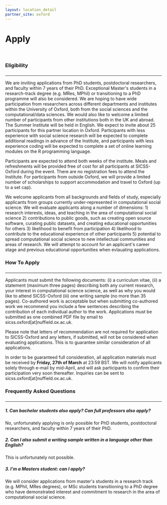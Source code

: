 ```yaml
---
layout: location_detail
partner_site: oxford
---
```


<h1 class="display-4">Apply</h1>
<br />

### Eligibility
### <a name="eligibility"></a>
---

We are inviting applications from PhD students, postdoctoral researchers, and faculty within 7 years of their PhD. Exceptional Master's students in a research-track degree (e.g. MRes, MPhil) or transitioning to a PhD programme will also be considered. We are hoping to have wide participation from researchers across different departments and institutes within the University of Oxford, both from the social sciences and the computational/data sciences. We would also like to welcome a limited number of participants from other institutions both in the UK and abroad. The Summer Institute will be held in English. We expect to invite about 25 participants for this partner location in Oxford. Participants with less experience with social science research will be expected to complete additional readings in advance of the Institute, and participants with less experience coding will be expected to complete a set of online learning modules on the R programming language.

Participants are expected to attend both weeks of the institute. Meals and refreshments will be provided free of cost for all participants at SICSS-Oxford during the event. There are no registration fees to attend the Institute. For participants from outside Oxford, we will provide a limited number of scholarships to support accommodation and travel to Oxford (up to a set cap).

We welcome applicants from all backgrounds and fields of study, especially applicants from groups currently under-represented in computational social science. We will evaluate applicants along a number of dimensions: 1) research interests, ideas, and teaching in the area of computational social science 2) contributions to public goods, such as creating open source software, curating public datasets, and creating educational opportunities for others 3) likelihood to benefit from participation 4) likelihood to contribute to the educational experience of other participants 5) potential to spread computational social science to new intellectual communities and areas of research. We will attempt to account for an applicant's career stage and previous educational opportunities when evlauating applications.

### How To Apply
### <a name="how_to_apply"></a>
---

Applicants must submit the following documents: (i) a curriculum vitae, (ii) a statement (maximum three pages) describing both any current research, your interest in computational science science, as well as why you would like to attend SICSS-Oxford (iii) one writing sample (no more than 35 pages). Co-authored work is acceptable but when submitting co-authored work we recommend you include a few sentences describing the contribution of each individual author to the work. Applications must be submitted as one combined PDF file by email to sicss.oxford[at]nuffield.ox.ac.uk. 

Please note that letters of recommendation are not required for application to SICSS-Oxford and any letters, if submitted, will not be considered when evaluating applications. This is to guarantee similar consideration of all applications.

In order to be guaranteed full consideration, all application materials must be received by **Friday, 27th of March** at 23:59 BST. We will notify applicants solely through e-mail by mid-April, and will ask participants to confirm their participation very soon thereafter. Inquiries can be sent to sicss.oxford[at]nuffield.ox.ac.uk. 



### Frequently Asked Questions
### <a name="f_a_q"></a>
---

##### 1.  Can bachelor students also apply? Can full professors also apply?

No, unfortunately applying is only possible for PhD students, postdoctoral researchers, and faculty within 7 years of their PhD.

##### 2.  Can I also submit a writing sample written in a language other than English?

This is unfortunately not possible.

##### 3.  I'm a Masters student: can I apply?

We will consider applications from master's students in a research track (e.g. MPhil, MRes degrees), or MSc students transitioning to a PhD degree who have demonstrated interest and commitment to research in the area of computational social science. 



